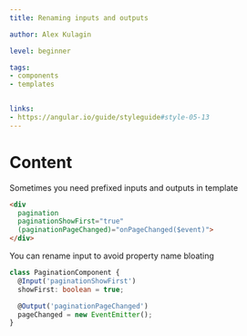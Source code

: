 ```yaml
---
title: Renaming inputs and outputs

author: Alex Kulagin

level: beginner

tags:
- components
- templates


links:
- https://angular.io/guide/styleguide#style-05-13
---
```


# Content
Sometimes you need prefixed inputs and outputs in template

```html
<div 
  pagination 
  paginationShowFirst="true"
  (paginationPageChanged)="onPageChanged($event)">
</div>
```

You can rename input to avoid property name bloating

```typescript
class PaginationComponent {
  @Input('paginationShowFirst') 
  showFirst: boolean = true;

  @Output('paginationPageChanged') 
  pageChanged = new EventEmitter();
}
```
